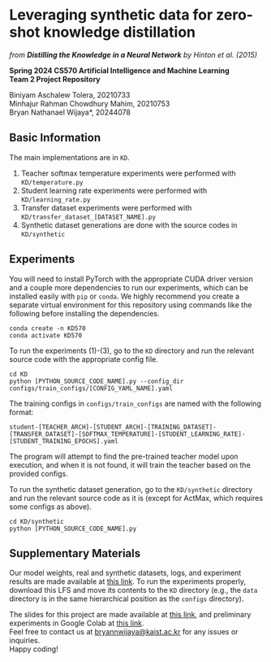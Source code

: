 # Leveraging synthetic data for zero-shot knowledge distillation
<I>from <b>Distilling the Knowledge in a Neural Network</b> by Hinton et al. (2015)</i>  

<b>Spring 2024 CS570 Artificial Intelligence and Machine Learning<br>Team 2 Project Repository</b>  

Biniyam Aschalew Tolera, 20210733  
Minhajur Rahman Chowdhury Mahim, 20210753  
Bryan Nathanael Wijaya*, 20244078  

## Basic Information
The main implementations are in `KD`.
1. Teacher softmax temperature experiments were performed with `KD/temperature.py`
2. Student learning rate experiments were performed with `KD/learning_rate.py`
3. Transfer dataset experiments were performed with `KD/transfer_dataset_[DATASET_NAME].py`
4. Synthetic dataset generations are done with the source codes in `KD/synthetic`

## Experiments
You will need to install PyTorch with the appropriate CUDA driver version and a couple more dependencies to run our experiments, which can be installed easily with `pip` or `conda`. We highly recommend you create a separate virtual environment for this repository using commands like the following before installing the dependencies.
```
conda create -n KD570
conda activate KD570
```

To run the experiments (1)-(3), go to the `KD` directory and run the relevant source code with the appropriate config file.
```
cd KD
python [PYTHON_SOURCE_CODE_NAME].py --config_dir configs/train_configs/[CONFIG_YAML_NAME].yaml
```
The training configs in `configs/train_configs` are named with the following format:
```
student-[TEACHER_ARCH]-[STUDENT_ARCH]-[TRAINING_DATASET]-[TRANSFER_DATASET]-[SOFTMAX_TEMPERATURE]-[STUDENT_LEARNING_RATE]-[STUDENT_TRAINING_EPOCHS].yaml
```
The program will attempt to find the pre-trained teacher model upon execution, and when it is not found, it will train the teacher based on the provided configs.

To run the synthetic dataset generation, go to the `KD/synthetic` directory and run the relevant source code as it is (except for ActMax, which requires some configs as above).
```
cd KD/synthetic
python [PYTHON_SOURCE_CODE_NAME].py
```

## Supplementary Materials
Our model weights, real and synthetic datasets, logs, and experiment results are made available at [this link](https://drive.google.com/drive/folders/1olJpDZGBdqGfRMRGX4YWHssmSQlni3MQ?usp=sharing). To run the experiments properly, download this LFS and move its contents to the `KD` directory (e.g., the `data` directory is in the same hierarchical position as the `configs` directory).

The slides for this project are made available at [this link](https://drive.google.com/file/d/1_7xqqR90UwgvPAeDePMi4GJpRhfSYnVZ/view?usp=sharing), and preliminary experiments in Google Colab at [this link](https://colab.research.google.com/drive/1BgBITP3YACQsZ48FGG0AMv5wktvt1uNq?usp=sharing).  
Feel free to contact us at [bryannwijaya@kaist.ac.kr](mailto:bryannwijaya@kaist.ac.kr) for any issues or inquiries.  
Happy coding!
